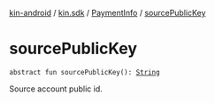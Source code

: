 [kin-android](../../index.md) / [kin.sdk](../index.md) / [PaymentInfo](index.md) / [sourcePublicKey](./source-public-key.md)

# sourcePublicKey

`abstract fun sourcePublicKey(): `[`String`](https://kotlinlang.org/api/latest/jvm/stdlib/kotlin/-string/index.html)

Source account public id.

